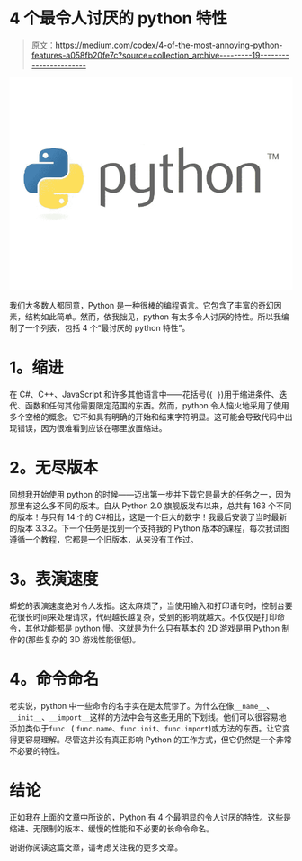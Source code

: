 # 4 个最令人讨厌的 python 特性

> 原文：<https://medium.com/codex/4-of-the-most-annoying-python-features-a058fb20fe7c?source=collection_archive---------19----------------------->

![](img/2a865ae778ec56664383b6692fade98b.png)

我们大多数人都同意，Python 是一种很棒的编程语言。它包含了丰富的奇幻因素，结构如此简单。然而，依我拙见，python 有太多令人讨厌的特性。所以我编制了一个列表，包括 4 个“最讨厌的 python 特性”。

# **1。缩进**

在 C#、C++、JavaScript 和许多其他语言中——花括号(`{ }`)用于缩进条件、迭代、函数和任何其他需要限定范围的东西。然而，python 令人恼火地采用了使用多个空格的概念。它不如具有明确的开始和结束字符明显。这可能会导致代码中出现错误，因为很难看到应该在哪里放置缩进。

# **2。无尽版本**

回想我开始使用 python 的时候——迈出第一步并下载它是最大的任务之一，因为那里有这么多不同的版本。自从 Python 2.0 旗舰版发布以来，总共有 163 个不同的版本！与只有 14 个的 C#相比，这是一个巨大的数字！我最后安装了当时最新的版本 3.3.2。下一个任务是找到一个支持我的 Python 版本的课程，每次我试图遵循一个教程，它都是一个旧版本，从来没有工作过。

# **3。表演速度**

蟒蛇的表演速度绝对令人发指。这太麻烦了，当使用输入和打印语句时，控制台要花很长时间来处理请求，代码越长越复杂，受到的影响就越大。不仅仅是打印命令，其他功能都是 python 慢。这就是为什么只有基本的 2D 游戏是用 Python 制作的(那些复杂的 3D 游戏性能很低)。

# **4。命令命名**

老实说，python 中一些命令的名字实在是太荒谬了。为什么在像`__name__`、`__init__`、`__import__`这样的方法中会有这些无用的下划线。他们可以很容易地添加类似于`func.` ( `func.name`、`func.init`、`func.import`)或方法的东西。让它变得更容易理解。尽管这并没有真正影响 Python 的工作方式，但它仍然是一个非常不必要的特性。

# **结论**

正如我在上面的文章中所说的，Python 有 4 个最明显的令人讨厌的特性。这些是缩进、无限制的版本、缓慢的性能和不必要的长命令命名。

谢谢你阅读这篇文章，请考虑关注我的更多文章。